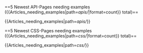 ==5 Newest API-Pages needing examples ({{Articles_needing_examples|path=*apis/*|format=count}} total)==

{{Articles_needing_examples|path=*apis/*}}

==5 Newest CSS-Pages needing examples ({{Articles_needing_examples|path=*css/*|format=count}} total)==

{{Articles_needing_examples|path=*css/*}}